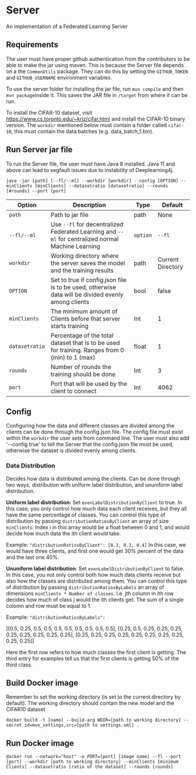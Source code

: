 # Server

An implementation of a Federated Learning Server

## Requirements
The user must have proper github authentication from the contributors to be able to make the jar using maven. This is because the Server file depends on a the `CommonUtils` package. They can do this by setting the `GITHUB_TOKEN` and `GITHUB_USERNAME` environment variables.

To use the server folder for installing the jar file, run `mvn compile` and then `mvn package`inside it. This saves the JAR file in `/target` from where it can be run.

To install the CIFAR-10 dataset, visit https://www.cs.toronto.edu/~kriz/cifar.html and install the CIFAR-10 binary version. The `workdir` mentioned below must contain a folder called `cifar-10`, this must contain the data batches (e.g. data_batch_1.bin).

## Run Server jar file
To run the Server file, the user must have Java 8 installed. Java 11 and above can lead to segfault issues due to instability of Deeplearning4j.
```
java -jar [path] [--fl/--ml] --workdir [workdir] --config [OPTION] --minClients [minClients] --datasetratio [datasetratio] --rounds [#rounds] --port [port]
```


| Option | Description                                              | Type   | Default | 
|--------|----------------------------------------------------------|--------|---------|
| `path` | Path to jar file | path|  None 
| `--fl/--ml`   | Use `--fl` for decentralized Federated Learning and `--ml` for centralized normal Machine Learning| `option` | `--fl`  
| `workdir` | Working directory where the server saves the model and the training results | path | Current Directory 
| `OPTION` | Set to true if config.json file is to be used, otherwise data will be divided evenly among clients | bool | false
| `minClients` | The minimum amount of Clients before that server starts training | Int | 1  
| `datasetratio`| Percentage of the total dataset that is to be used for training. Ranges from 0 (min) to 1 (max) | float | 1
| `rounds` | Number of rounds the training should be done | Int | 3
| `port` | Port that will be used by the client to connect | Int | 4062



## Config

Configuring how the data and different classes are divided among the clients can be done through the config.json file. The config file must exist within the `workdir` the user sets from command line. The user must also add '--config true' to tell the Server that the config.json file must be used, otherwise the dataset is divided evenly among clients.  

### Data Distribution
Decides how data is distributed among the clients. Can be done through two ways, distribution with uniform label distribution, and ununiform label distribution. 

**Uniform label distribution:** Set `evenLabelDistributionByClient` to true.  In this case, you only control how much data each client receives, but they all have the same percentage of classes. You can control this type of distribution by passing `distributionRatiosByClient` an array of size `minClients`. Index i in this array would be a float between 0 and 1, and would decide how much data the ith client would take. 

Example: `"distributionRatiosByClient": [0.3, 0.3, 0.4]` In this case, we would have three clients, and first one would get 30% percent of the data and the last one 40%.

**Ununiform label distribution**: Set `evenLabelDistributionByClient` to false. In this case, you not only control both how much data clients receive but also how the classes are distributed among them. You can control this type of distribution by passing `distributionRatiosByLabels` an array of dimensions `minClients * Number of classes`. I.e. jth column in ith row decides how much of class j would the ith clients get. The sum of a single colomn and row must be equal to 1. 

Example: `"distributionRatiosByLabels": `

 [[0.5, 0.25, 0.5, 0.5, 0.5, 0.5, 0.5, 0.5, 0.5, 0.5], 
				   [0.25, 0.5, 0.25, 0.25, 0.25, 0.25, 0.25, 0.25, 0.25, 0.25],
				   [0.25, 0.25, 0.25, 0.25, 0.25, 0.25, 0.25, 0.25, 0.25, 0.25]]

Here the first row refers to how much classes the first client is getting. The third entry for examples tell us that the first clients is getting 50% of the third class. 
## Build Docker image

Remember to set the working directory (is set to the current directory by default). The working directory should contain the new model and the CIFAR10 dataset

```
docker build -t [name] --build-arg WDIR=[path to working directory] --secret id=mvn_settings,src=[path to settings.xml] .
```

## Run Docker image

```
docker run --network="host" -e PORT=[port] [image name] --fl --port [port] --workdir [path to working directory] --minClients [minimum Clients] --datasetratio [ratio of the dataset] --rounds [rounds]
```

 


